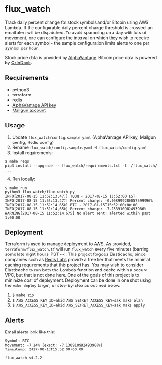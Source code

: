 # flux_watch
Track daily percent change for stock symbols and/or Bitcoin using AWS Lambda. If the configurable daily percent change threshold is crossed, an email alert will be dispatched. To avoid spamming on a day with lots of movement, one can configure the interval on which they wish to receive alerts for each symbol - the sample configuration limits alerts to one per symbol per hour.

Stock price data is provided by [AlphaVantage](https://www.alphavantage.co/). Bitcoin price data is powered by [CoinDesk](https://www.coindesk.com/price/).

## Requirements
- python3
- terraform
- redis
- [AlphaVantage API key](https://www.alphavantage.co/support/#api-key)
- [Mailgun account](https://www.mailgun.com/)

## Usage
1. Update `flux_watch/config.sample.yaml` (AlphaVantage API key, Mailgun config, Redis config)
2. Rename `flux_watch/config.sample.yaml` -> `flux_watch/config.yaml`
3. Install requirements:
  ```
  $ make reqs
  pip3 install --upgrade -r flux_watch/requirements.txt -t ./flux_watch/
  ...
  ```
4. Run locally:
  ```
  $ make run
  python3 flux_watch/flux_watch.py
  INFO[2017-08-15 11:52:13,477] TQQQ - 2017-08-15 11:52:00 EST
  INFO[2017-08-15 11:52:13,477] Percent change: -0.008999280057599996%
  INFO[2017-08-15 11:52:14,650] BTC - 2017-08-15T15:52:00+00:00
  INFO[2017-08-15 11:52:14,650] Percent change: -7.138910982493986%
  WARNING[2017-08-15 11:52:14,675] No alert sent: alerted within past 1:00:00
  ```

## Deployment
Terraform is used to manage deployment to AWS. As provided, `terraform/flux_watch.tf` will run `flux_watch` every five minutes (barring some late night hours, PST :zzz:). This project forgoes Elasticache, since companies such as [Redis Labs](https://redislabs.com/pricing/redis-cloud/) provide a free tier that meets the minimal caching requirements that this project has. You may wish to consider Elasticache to run both the Lambda function and cache within a secure VPC, but that is not done here. One of the goals of this project is to minimize cost of deployment. Deployment can be done in one shot using the `make deploy` target, or step-by-step as outlined below.

1. `$ make zip`
2. `$ AWS_ACCESS_KEY_ID=akid AWS_SECRET_ACCESS_KEY=sak make plan`
3. `$ AWS_ACCESS_KEY_ID=akid AWS_SECRET_ACCESS_KEY=sak make apply`

## Alerts
Email alerts look like this:
```
Symbol: BTC
Movement: -7.14% (exact: -7.138910982493986%)
Timestamp: 2017-08-15T15:52:00+00:00

flux_watch v0.2.2
```
